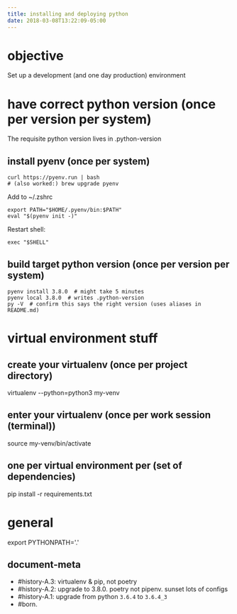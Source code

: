 ```yaml
---
title: installing and deploying python
date: 2018-03-08T13:22:09-05:00
---
```


# objective

Set up a development (and one day production) environment




# have correct python version (once per version per system)

The requisite python version lives in .python-version



## install pyenv (once per system)

    curl https://pyenv.run | bash
    # (also worked:) brew upgrade pyenv

Add to ~/.zshrc

    export PATH="$HOME/.pyenv/bin:$PATH"
    eval "$(pyenv init -)"

Restart shell:

    exec "$SHELL"



## build target python version (once per version per system)

    pyenv install 3.8.0  # might take 5 minutes
    pyenv local 3.8.0  # writes .python-version
    py -V  # confirm this says the right version (uses aliases in README.md)



# virtual environment stuff

## create your virtualenv (once per project directory)

virtualenv --python=python3 my-venv



## enter your virtualenv (once per work session (terminal))

source my-venv/bin/activate



## one per virtual environment per (set of dependencies)

pip install -r requirements.txt



# general

export PYTHONPATH='.'



[this_page]: https://github.com/googleapis/google-api-python-client



## <a name='document-meta'></a>document-meta

  - #history-A.3: virtualenv & pip, not poetry
  - #history-A.2: upgrade to 3.8.0. poetry not pipenv. sunset lots of configs
  - <a name='history-A.1'></a>#history-A.1: upgrade from python `3.6.4` to `3.6.4_3`
  - #born.
